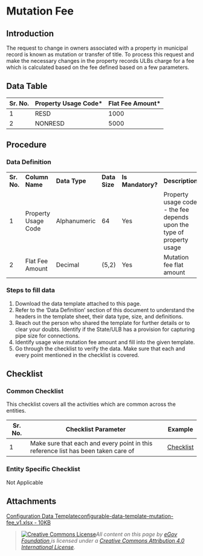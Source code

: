 # Mutation Fee

## Introduction <a href="#introduction" id="introduction"></a>

The request to change in owners associated with a property in municipal record is known as mutation or transfer of title. To process this request and make the necessary changes in the property records ULBs charge for a fee which is calculated based on the fee defined based on a few parameters.

## Data Table <a href="#data-table" id="data-table"></a>

| Sr. No. | Property Usage Code\* | Flat Fee Amount\* |
| ------- | --------------------- | ----------------- |
| 1       | RESD                  | 1000              |
| 2       | NONRESD               | 5000              |

## Procedure <a href="#procedure" id="procedure"></a>

### Data Definition <a href="#data-definition" id="data-definition"></a>

|             |                     |               |               |                   |                                                                       |
| ----------- | ------------------- | ------------- | ------------- | ----------------- | --------------------------------------------------------------------- |
| **Sr. No.** | **Column Name**     | **Data Type** | **Data Size** | **Is Mandatory?** | **Description**                                                       |
| 1           | Property Usage Code | Alphanumeric  | 64            | Yes               | Property usage code - the fee depends upon the type of property usage |
| 2           | Flat Fee Amount     | Decimal       | (5,2)         | Yes               | Mutation fee flat amount                                              |

### Steps to fill data <a href="#steps-to-fill-data" id="steps-to-fill-data"></a>

1. Download the data template attached to this page.
2. Refer to the ‘Data Definition’ section of this document to understand the headers in the template sheet, their data type, size, and definitions.
3. Reach out the person who shared the template for further details or to clear your doubts. Identify if the State/ULB has a provision for capturing pipe size for connections.
4. Identify usage wise mutation fee amount and fill into the given template.
5. Go through the checklist to verify the data. Make sure that each and every point mentioned in the checklist is covered.

## Checklist <a href="#checklist" id="checklist"></a>

### Common Checklist <a href="#common-checklist" id="common-checklist"></a>

This checklist covers all the activities which are common across the entities.

| Sr. No. | Checklist Parameter                                                               | Example                                                                                                                      |
| ------- | --------------------------------------------------------------------------------- | ---------------------------------------------------------------------------------------------------------------------------- |
| 1       | Make sure that each and every point in this reference list has been taken care of | ​[Checklist](https://docs.digit.org/configure-digit/configuring-master-data-templates/module-setup/common-config/checklist)​ |

### Entity Specific Checklist <a href="#entity-specific-checklist" id="entity-specific-checklist"></a>

Not Applicable

## Attachments <a href="#attachments" id="attachments"></a>

[Configuration Data Templateconfigurable-data-template-mutation-fee\_v1.xlsx - 10KB](https://firebasestorage.googleapis.com/v0/b/gitbook-28427.appspot.com/o/assets%2F-MERG\_iQW5oN4ukgXP8K%2Fsync%2F3c02c690d1b49e2ae32cc3e504dffae33d39a83e.xlsx?generation=1602050608475720\&alt=media)

> [![Creative Commons License](https://i.creativecommons.org/l/by/4.0/80x15.png)](http://creativecommons.org/licenses/by/4.0/)_All content on this page by_ [_eGov Foundation_ ](https://egov.org.in/)_is licensed under a_ [_Creative Commons Attribution 4.0 International License_](http://creativecommons.org/licenses/by/4.0/)_._
